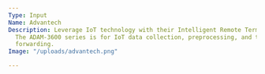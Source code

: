 ```yaml
---
Type: Input
Name: Advantech
Description: Leverage IoT technology with their Intelligent Remote Terminal Units.
  The ADAM-3600 series is for IoT data collection, preprocessing, and transmission
  forwarding.
Image: "/uploads/advantech.png"

---
```

